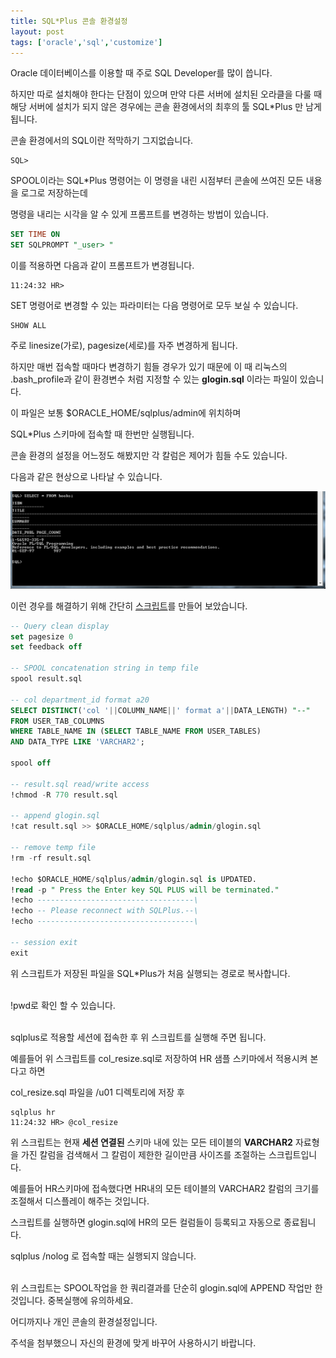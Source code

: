 ```yaml
---
title: SQL*Plus 콘솔 환경설정
layout: post
tags: ['oracle','sql','customize']
---
```


Oracle 데이터베이스를 이용할 때 주로 SQL Developer를 많이 씁니다.

하지만 따로 설치해야 한다는 단점이 있으며 만약 다른 서버에 설치된 오라클을 다룰 때 해당 서버에 설치가 되지 않은 경우에는 콘솔 환경에서의 최후의 툴 SQL*Plus 만 남게 됩니다.

콘솔 환경에서의 SQL이란 적막하기 그지없습니다.

```
SQL>
```

SPOOL이라는 SQL*Plus 명령어는 이 명령을 내린 시점부터 콘솔에 쓰여진 모든 내용을 로그로 저장하는데

명령을 내리는 시각을 알 수 있게 프롬프트를 변경하는 방법이 있습니다.

```sql
SET TIME ON
SET SQLPROMPT "_user> "
```

이를 적용하면 다음과 같이 프롬프트가 변경됩니다.

```
11:24:32 HR>
```

SET 명령어로 변경할 수 있는 파라미터는 다음 명령어로 모두 보실 수 있습니다.

```
SHOW ALL
```

주로 linesize(가로), pagesize(세로)를 자주 변경하게 됩니다.

하지만 매번 접속할 때마다 변경하기 힘들 경우가 있기 때문에 이 때 리눅스의 .bash_profile과 같이 환경변수 처럼 지정할 수 있는 **glogin.sql** 이라는 파일이 있습니다.

이 파일은 보통 $ORACLE_HOME/sqlplus/admin에 위치하며

SQL*Plus 스키마에 접속할 때 한번만 실행됩니다.

콘솔 환경의 설정을 어느정도 해봤지만 각 칼럼은 제어가 힘들 수도 있습니다.

다음과 같은 현상으로 나타날 수 있습니다.

![before_script](/image/database/before_script.png)

이런 경우를 해결하기 위해 간단히 [스크립트](/file/col_resize.sql)를 만들어 보았습니다.

```sql
-- Query clean display
set pagesize 0
set feedback off

-- SPOOL concatenation string in temp file
spool result.sql

-- col department_id format a20
SELECT DISTINCT('col '||COLUMN_NAME||' format a'||DATA_LENGTH) "--"
FROM USER_TAB_COLUMNS
WHERE TABLE_NAME IN (SELECT TABLE_NAME FROM USER_TABLES)
AND DATA_TYPE LIKE 'VARCHAR2';

spool off

-- result.sql read/write access
!chmod -R 770 result.sql

-- append glogin.sql
!cat result.sql >> $ORACLE_HOME/sqlplus/admin/glogin.sql

-- remove temp file
!rm -rf result.sql

!echo $ORACLE_HOME/sqlplus/admin/glogin.sql is UPDATED.
!read -p " Press the Enter key SQL PLUS will be terminated."
!echo -----------------------------------\
!echo -- Please reconnect with SQLPlus.--\
!echo -----------------------------------\

-- session exit
exit
```

<div class="def">

위 스크립트가 저장된 파일을 SQL*Plus가 처음 실행되는 경로로 복사합니다.<br><br>

!pwd로 확인 할 수 있습니다.<br><br>

sqlplus로 적용할 세션에 접속한 후
위 스크립트를 실행해 주면 됩니다.

</div>

예를들어 위 스크립트를 col_resize.sql로 저장하여 HR 샘플 스키마에서 적용시켜 본다고 하면

col_resize.sql 파일을 /u01 디렉토리에 저장 후

```
sqlplus hr
11:24:32 HR> @col_resize
```

위 스크립트는 현재 **세션 연결된** 스키마 내에 있는 모든 테이블의 **VARCHAR2** 자료형을 가진 칼럼을 검색해서 그 칼럼이 제한한 길이만큼 사이즈를 조절하는 스크립트입니다.

예를들어 HR스키마에 접속했다면 HR내의 모든 테이블의 VARCHAR2 칼럼의 크기를 조절해서 디스플레이 해주는 것입니다.

스크립트를 실행하면 glogin.sql에 HR의 모든 컬럼들이 등록되고 자동으로 종료됩니다.

<div class="warn">

sqlplus /nolog 로 접속할 때는 실행되지 않습니다.<br><br>

위 스크립트는 SPOOL작업을 한 쿼리결과를 단순히 glogin.sql에 APPEND 작업만 한 것입니다. 중복실행에 유의하세요.

</div>

어디까지나 개인 콘솔의 환경설정입니다.

주석을 첨부했으니 자신의 환경에 맞게 바꾸어 사용하시기 바랍니다.
